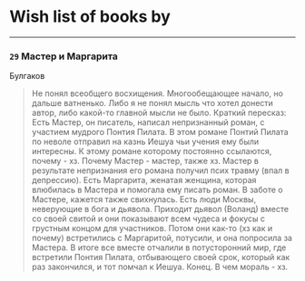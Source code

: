 # Wish list of books by [](https://plus.google.com/u/0/111798276862514731625/)
---

### `29` Мастер и Маргарита
Булгаков
> Не понял всеобщего восхищения. Многообещающее начало, но дальше ватненько. Либо я не понял мысль что хотел донести автор, либо какой-то главной мысли не было. 
> Краткий пересказ:
> Есть Мастер, он писатель, написал непризнанный роман, с участием мудрого Понтия Пилата. В этом романе Понтий Пилата по неволе отправил на казнь Иешуа чьи учения ему были интересны. К этому романе которому постоянно ссылаются, почему - хз. Почему Мастер - мастер, также хз. Мастер в результате непризнания его романа получил псих травму (впал в депрессию). Есть Маргарита, женатая женщина, которая влюбилась в Мастера и помогала ему писать роман. В заботе о Мастере, кажется также свихнулась. Есть люди Москвы, неверующие в бога и дьявола. Приходит дьявол (Воланд) вместе со своей свитой и они показывают всем чудеса и фокусы с грустным концом для участников. Потом они как-то (хз как и почему) встретились с Маргаритой, потусили, и она попросила за Мастера. В итоге все вместе отчалили в потусторонний мир, где встретили Понтия Пилата, отбывающего своей срок, который как раз закончился, и тот помчал к Иешуа. Конец.
> В чем мораль - хз.

